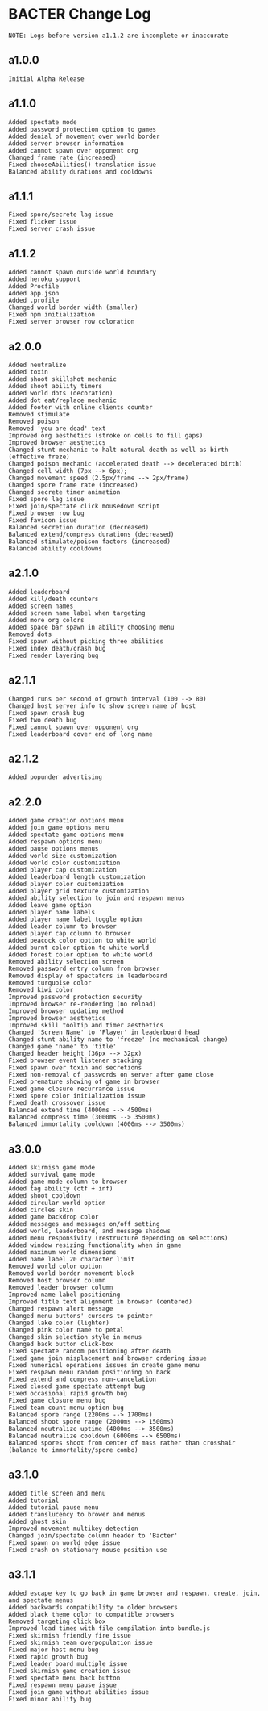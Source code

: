 # BACTER Change Log

	NOTE: Logs before version a1.1.2 are incomplete or inaccurate

## a1.0.0
	Initial Alpha Release

## a1.1.0
	Added spectate mode
	Added password protection option to games
	Added denial of movement over world border
	Added server browser information
	Added cannot spawn over opponent org
	Changed frame rate (increased)
	Fixed chooseAbilities() translation issue
	Balanced ability durations and cooldowns

## a1.1.1
	Fixed spore/secrete lag issue
	Fixed flicker issue
	Fixed server crash issue

## a1.1.2
	Added cannot spawn outside world boundary
	Added heroku support
	Added Procfile
	Added app.json
	Added .profile
	Changed world border width (smaller)
	Fixed npm initialization
	Fixed server browser row coloration

## a2.0.0
	Added neutralize
	Added toxin
	Added shoot skillshot mechanic
	Added shoot ability timers
	Added world dots (decoration)
	Added dot eat/replace mechanic
	Added footer with online clients counter
	Removed stimulate
	Removed poison
	Removed 'you are dead' text
	Improved org aesthetics (stroke on cells to fill gaps)
	Improved browser aesthetics
	Changed stunt mechanic to halt natural death as well as birth (effective freze)
	Changed poison mechanic (accelerated death --> decelerated birth)
	Changed cell width (7px --> 6px);
	Changed movement speed (2.5px/frame --> 2px/frame)
	Changed spore frame rate (increased)
	Changed secrete timer animation
	Fixed spore lag issue
	Fixed join/spectate click mousedown script
	Fixed browser row bug
	Fixed favicon issue
	Balanced secretion duration (decreased)
	Balanced extend/compress durations (decreased)
	Balanced stimulate/poison factors (increased)
	Balanced ability cooldowns

## a2.1.0
	Added leaderboard
	Added kill/death counters
	Added screen names
	Added screen name label when targeting
	Added more org colors
	Added space bar spawn in ability choosing menu
	Removed dots
	Fixed spawn without picking three abilities
	Fixed index death/crash bug
	Fixed render layering bug

## a2.1.1
	Changed runs per second of growth interval (100 --> 80)
	Changed host server info to show screen name of host
	Fixed spawn crash bug
	Fixed two death bug
	Fixed cannot spawn over opponent org
	Fixed leaderboard cover end of long name

## a2.1.2
	Added popunder advertising

## a2.2.0
	Added game creation options menu
	Added join game options menu
	Added spectate game options menu
	Added respawn options menu
	Added pause options menus
	Added world size customization
	Added world color customization
	Added player cap customization
	Added leaderboard length customization
	Added player color customization
	Added player grid texture customization
	Added ability selection to join and respawn menus
	Added leave game option
	Added player name labels
	Added player name label toggle option
	Added leader column to browser
	Added player cap column to browser
	Added peacock color option to white world
	Added burnt color option to white world
	Added forest color option to white world
	Removed ability selection screen
	Removed password entry column from browser
	Removed display of spectators in leaderboard
	Removed turquoise color
	Removed kiwi color
	Improved password protection security
	Improved browser re-rendering (no reload)
	Improved browser updating method
	Improved browser aesthetics
	Improved skill tooltip and timer aesthetics
	Changed 'Screen Name' to 'Player' in leaderboard head
	Changed stunt ability name to 'freeze' (no mechanical change)
	Changed game 'name' to 'title'
	Changed header height (36px --> 32px)
	Fixed browser event listener stacking
	Fixed spawn over toxin and secretions
	Fixed non-removal of passwords on server after game close
	Fixed premature showing of game in browser
	Fixed game closure recurrance issue
	Fixed spore color initialization issue
	Fixed death crossover issue
	Balanced extend time (4000ms --> 4500ms)
	Balanced compress time (3000ms --> 3500ms)
	Balanced immortality cooldown (4000ms --> 3500ms)

## a3.0.0
	Added skirmish game mode
	Added survival game mode
	Added game mode column to browser
	Added tag ability (ctf + inf)
	Added shoot cooldown
	Added circular world option
	Added circles skin
	Added game backdrop color
	Added messages and messages on/off setting
	Added world, leaderboard, and message shadows
	Added menu responsivity (restructure depending on selections)
	Added window resizing functionality when in game
	Added maximum world dimensions
	Added name label 20 character limit
	Removed world color option
	Removed world border movement block
	Removed host browser column
	Removed leader browser column
	Improved name label positioning
	Improved title text alignment in browser (centered)
	Changed respawn alert message
	Changed menu buttons' cursors to pointer
	Changed lake color (lighter)
	Changed pink color name to petal
	Changed skin selection style in menus
	Changed back button click-box
	Fixed spectate random positioning after death
	Fixed game join misplacement and browser ordering issue
	Fixed numerical operations issues in create game menu
	Fixed respawn menu random positioning on back
	Fixed extend and compress non-cancelation
	Fixed closed game spectate attempt bug
	Fixed occasional rapid growth bug
	Fixed game closure menu bug
	Fixed team count menu option bug
	Balanced spore range (2200ms --> 1700ms)
	Balanced shoot spore range (2000ms --> 1500ms)
	Balanced neutralize uptime (4000ms --> 3500ms)
	Balanced neutralize cooldown (6000ms --> 6500ms)
	Balanced spores shoot from center of mass rather than crosshair (balance to immortality/spore combo)

## a3.1.0
	Added title screen and menu
	Added tutorial
	Added tutorial pause menu
	Added translucency to brower and menus
	Added ghost skin
	Improved movement multikey detection
	Changed join/spectate column header to 'Bacter'
	Fixed spawn on world edge issue
	Fixed crash on stationary mouse position use

## a3.1.1
	Added escape key to go back in game browser and respawn, create, join, and spectate menus
	Added backwards compatibility to older browsers
	Added black theme color to compatible browsers
	Removed targeting click box
	Improved load times with file compilation into bundle.js
	Fixed skirmish friendly fire issue
	Fixed skirmish team overpopulation issue
	Fixed major host menu bug
	Fixed rapid growth bug
	Fixed leader board multiple issue
	Fixed skirmish game creation issue
	Fixed spectate menu back button
	Fixed respawn menu pause issue
	Fixed join game without abilities issue
	Fixed minor ability bug